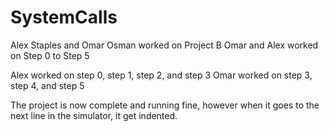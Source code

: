 # SystemCalls
Alex Staples and Omar Osman worked on Project B
Omar and Alex worked on Step 0 to Step 5

 Alex worked on step 0, step 1, step 2, and step 3
Omar worked on step 3, step 4, and step 5

The project is now complete and running fine, however when it goes to the next line in the simulator, it get indented.

